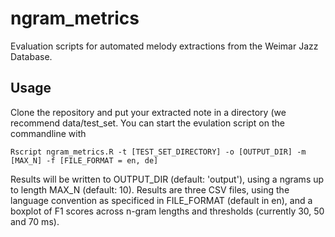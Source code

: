 # ngram_metrics
Evaluation scripts for automated melody extractions from the Weimar Jazz Database.

## Usage

Clone the repository and put your extracted note in a directory (we recommend data/test_set. You can start the evulation script on the commandline
with 

``` console
Rscript ngram_metrics.R -t [TEST_SET_DIRECTORY] -o [OUTPUT_DIR] -m [MAX_N] -f [FILE_FORMAT = en, de]
```
Results will be written to OUTPUT_DIR (default: 'output'), using a ngrams up to length MAX_N (default: 10). Results are three CSV files, using the language convention as specificed
in FILE_FORMAT (default in en), and a boxplot of F1 scores across n-gram lengths and thresholds (currently 30, 50 and 70 ms).



